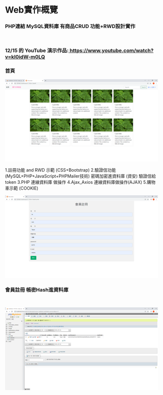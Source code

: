 <h1>Web實作概覽</h1>
<h3>PHP連結&nbsp;MySQL資料庫&nbsp;有商品CRUD 功能+RWD設計實作</h3><br>

<h3>12/15 的 YouTube 演示作品:<a href="https://www.youtube.com/watch?v=kI0idW-m0LQ"> https://www.youtube.com/watch?v=kI0idW-m0LQ</a></h3>

<h3>首頁</h3>
<img src="./Document - Google Chrome 2021_12_3 .png"><br>
<p>

1.註冊功能 and RWD 示範 (CSS+Bootstrap)
2.驗證信功能 (MySQL+PHP+JavaScript+PHPMailer技術)
  密碼加密進資料庫 (資安)
  驗證信給token
3.PHP 連線資料庫 做操作
4.Ajax_Axios 連線資料庫做操作(AJAX)
5.購物車示範 (COOKIE)

</p>
<img src="./會員註冊頁.png"><br>
<h3>會員註冊 帳密Hash進資料庫</h3><br>

<img src="./Hash保護.png"><br>

